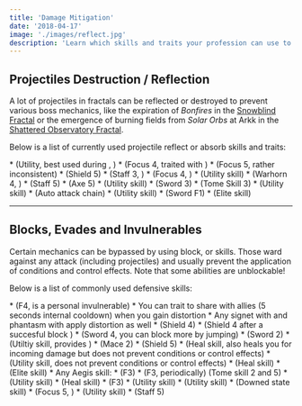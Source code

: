 ```yaml
---
title: 'Damage Mitigation'
date: '2018-04-17'
image: './images/reflect.jpg'
description: 'Learn which skills and traits your profession can use to avoid damaging mechanics.'
---
```


## Projectiles Destruction / Reflection

A lot of projectiles in fractals can be reflected or destroyed to prevent various boss mechanics, like the expiration of _Bonfires_ in the [Snowblind Fractal](https://discretize.eu/fractals/snowblind) or the emergence of burning fields from _Solar Orbs_ at Arkk in the [Shattered Observatory Fractal](https://discretize.eu/fractals/shattered-observatory).

Below is a list of currently used projectile reflect or absorb skills and traits:

<CardGroup itemsPerRow="3">
<Card color="mesmer">
<CardHeader>
<Specialization name="mesmer"/>
</CardHeader>
<CardContent>
* <Skill id="10302"/> <Specialization text="false" name="mesmer"/>   
(Utility, best used during <Skill id="29830" text="false"/>, <Specialization text="false" name="chronomancer" />)
* <Skill id="10186"/> <Specialization text="false" name="mesmer"/>  
(Focus 4, traited with <Trait id="751" text="false"/>)
* <Skill id="10282"/> <Specialization text="false" name="mesmer"/>   
(Focus 5, rather inconsistent)
* <Skill id="30643"/> <Specialization text="false" name="chronomancer"/>  
(Shield 5) 
</Card>

<Card color="elementalist">
<CardHeader>
<Specialization name="elementalist"/>
</CardHeader>
<CardContent>
* <Skill id="5685"/> <Specialization text="false" name="elementalist"/>  
(Staff 3, <Skill id="5495" text="false"/>)
* <Skill id="5530"/> <Specialization text="false" name="elementalist"/>  
(Focus 4, <Skill id="5494" text="false"/>)
* <Skill id="30432"/> <Specialization text="false" name="tempest"/>  
(Utility skill)
* <Skill id="29453"/> <Specialization text="false" name="tempest"/>  
(Warhorn 4, <Skill id="5495" text="false"/>)
</Card>

<Card color="ranger">
<CardHeader>
<Specialization name="ranger"/>
</CardHeader>
<CardContent>
* <Skill id="31496"/> <Specialization text="false" name="druid"/>  
(Staff 5)
* <Skill id="12639"/> <Specialization text="false" name="ranger"/>  
(Axe 5)
</Card>

<Card color="guardian">
<CardHeader>
<Specialization name="guardian"/>
</CardHeader>
<CardContent>
* <Skill id="9251"/> <Specialization text="false" name="guardian"/>  
(Utility skill)
* <Skill id="9107"/> <Specialization text="false" name="guardian"/>  
(Sword 3)
* <Skill id="42259"/> <Specialization text="false" name="firebrand"/>  
(Tome Skill 3) 
</Card>

<Card color="thief">
<CardHeader>
<Specialization name="thief"/>
</CardHeader>
<CardContent>
* <Skill id="14184"/> <Specialization text="false" name="thief"/>  
(Utility skill)
* <Skill id="30434"/> <Specialization text="false" name="daredevil"/>  
(Auto attack chain)
</Card>

<Card color="warrior">
<CardHeader>
<Specialization name="warrior"/>
</CardHeader>
<CardContent>
* <Skill id="30074"/> <Specialization text="false" name="berserker"/>  
(Utility skill)
* <Skill id="30682"/> <Specialization text="false" name="berserker"/>  
(Sword F1)
* <Skill id="45333"/> <Specialization text="false" name="spellbreaker"/>  
(Elite skill)
</Card>

</CardGroup>

---

## Blocks, Evades and Invulnerables

Certain mechanics can be bypassed by using block, <Effect name="invulnerability"/> or <Boon name="aegis"/> skills. Those ward against any attack (including projectiles) and usually prevent the application of conditions and control effects. Note that some abilities are unblockable!

Below is a list of commonly used defensive skills:

<CardGroup itemsPerRow="3">
<Card color="mesmer">
<CardHeader>
<Specialization name="mesmer"/>
</CardHeader>
<CardContent>
* <Skill id="10192"/> <Specialization text="false" name="mesmer"/>  
   (F4, is a personal invulnerable)
    * You can trait <Trait id="1852"/> to share <Boon name="aegis" text="false"/> with allies (5 seconds internal cooldown) when you gain distortion
    * Any signet with <Trait id="713"/> and phantasm with <Trait id="1866"/> apply distortion as well
* <Skill id="30769"/> <Specialization text="false" name="chronomancer"/>  
(Shield 4)
* <Skill id="29649"/> <Specialization text="false" name="chronomancer"/>  
(Shield 4 after a succesful block )
* <Skill id="10280"/> <Specialization text="false" name="mesmer"/>  
(Sword 4, you can block more by jumping)
* <Skill id="10334"/> <Specialization text="false" name="mesmer"/>   
(Sword 2)
* <Skill id="29526"/> <Specialization text="false" name="chronomancer"/>  
(Utiltiy skill, provides <Boon name="aegis" text="false"/>)
</Card>

<Card color="warrior">
<CardHeader>
<Specialization name="warrior"/>
</CardHeader>
<CardContent>
* <Skill id="14507"/> <Specialization text="false" name="warrior"/>  
(Mace 2)
* <Skill id="14362"/> <Specialization text="false" name="warrior"/>   
(Shield 5)
* <Skill id="21815"/> <Specialization text="false" name="warrior"/>  
(Heal skill, also heals you for incoming damage but does not prevent conditions or control effects)
* <Skill id="14392"/> <Specialization text="false" name="warrior"/>  
(Utility skill, does not prevent conditions or control effects)
</Card>

<Card color="guardian">
<CardHeader>
<Specialization name="guardian"/>
</CardHeader>
<CardContent>
* <Skill id="9102"/> <Specialization text="false" name="guardian"/>  
(Heal skill)
* <Skill id="9154"/> <Specialization text="false" name="guardian"/>  
(Elite skill)
* Any Aegis skill:
    * <Skill id="9118"/> <Specialization text="false" name="guardian"/>  
    (F3)
    * <Skill id="42259"/> <Specialization text="false" name="firebrand"/>  
    (F3, periodically)  
    (Tome skill 2 and 5)
    * <Skill id="9084"/> <Specialization text="false" name="guardian"/>  
    (Utility skill)
    * <Skill id="41475"/> <Specialization text="false" name="firebrand"/>  
    (Heal skill)
    * <Skill id="30029"/> <Specialization text="false" name="dragonhunter"/>  
(F3)
</Card>

<Card color="elementalist">
<CardHeader>
<Specialization name="elementalist"/>
</CardHeader>
<CardContent>
* <Skill id="5641"/> <Specialization text="false" name="elementalist"/>  
(Utility skill)
* <Skill id="5554"/> <Specialization text="false" name="elementalist"/>  
(Utility skill)
* <Skill id="5564"/> <Specialization text="false" name="elementalist"/>  
(Downed state skill)
* <Skill id="5521"/> <Specialization text="false" name="elementalist"/>  
(Focus 5, <Skill id="5495" text="false"/>)
</Card>

<Card color="thief">
<CardHeader>
<Specialization name="thief"/>
</CardHeader>
<CardContent>
* <Skill id="30661"/> <Specialization text="false" name="daredevil"/>  
(Utility skill)
* <Skill id="30597"/> <Specialization text="false" name="daredevil"/>  
(Staff 5)
</Card>

</CardGroup>
